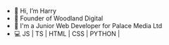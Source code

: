 - 👋 Hi, I’m Harry
- 🌿 Founder of Woodland Digital
- 🚀 I'm a Junior Web Developer for Palace Media Ltd
- 💻 JS | TS | HTML | CSS | PYTHON |

<!---
harrysisley/harrysisley is a ✨ special ✨ repository because its `README.md` (this file) appears on your GitHub profile.
You can click the Preview link to take a look at your changes.
--->
